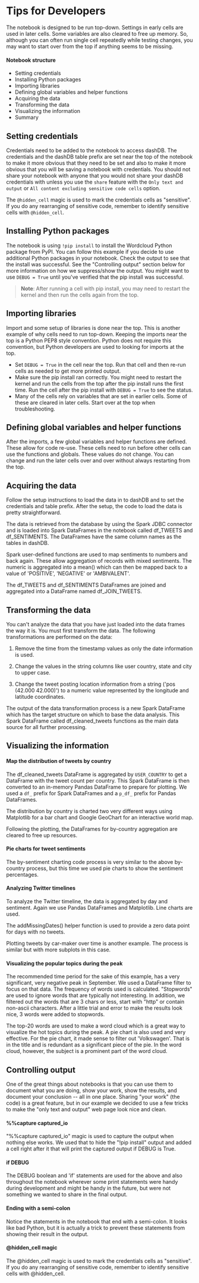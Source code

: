 Tips for Developers
===================

The notebook is designed to be run top-down. Settings in early cells are used
in later cells. Some variables are also cleared to free up memory. So, although
you can often run single cell repeatedly while testing changes, you may want
to start over from the top if anything seems to be missing.

#### Notebook structure
* Setting credentials
* Installing Python packages
* Importing libraries
* Defining global variables and helper functions
* Acquiring the data
* Transforming the data
* Visualizing the information
* Summary

Setting credentials
-------------------
Credentials need to be added to the notebook to access dashDB. The credentials
and the dashDB table prefix are set near the top of the notebook to make it
more obvious that they need to be set and also to make it more obvious that
you will be saving a notebook with credentials. You should not share your
notebook with anyone that you would not share your dashDB credentials with
unless you use the ``share`` feature with the ``Only text and output`` or
``All content excluding sensitive code cells`` option.

The ```@hidden_cell``` magic is used to mark the credentials cells as "sensitive".
If you do any rearranging of sensitive code, remember to identify sensitive
cells with ``@hidden_cell``.

Installing Python packages
--------------------------
The notebook is using ```!pip install``` to install the Wordcloud Python package
from PyPI. You can follow this example if you decide to use additional Python
packages in your notebook. Check the output to see that the install was
successful. See the "Controlling output" section below for more information on
how we suppress/show the output. You might want to use ``DEBUG = True`` until
you've verified that the pip install was successful.

> **Note**:  After running a cell with pip install, you may need to restart
the kernel and then run the cells again from the top.

Importing libraries
-------------------
Import and some setup of libraries is done near the top. This is another
example of why cells need to run top-down. Keeping the imports near the top
is a Python PEP8 style convention. Python does not require this convention,
but Python developers are used to looking for imports at the top.

* Set ``DEBUG = True`` in the cell near the top. Run that cell and then re-run
  cells as needed to get more printed output.
* Make sure the pip install ran correctly. You might need to restart the
  kernel and run the cells from the top after the pip install runs the first
  time. Run the cell after the pip install with ``DEBUG = True`` to see the status.
* Many of the cells rely on variables that are set in earlier cells. Some of these
  are cleared in later cells. Start over at the top when troubleshooting.

Defining global variables and helper functions
----------------------------------------------
After the imports, a few global variables and helper functions are defined.
These allow for code re-use. These cells need to run before other cells can
use the functions and globals. These values do not change. You can change
and run the later cells over and over without always restarting from the top.

Acquiring the data
------------------
Follow the setup instructions to load the data in to dashDB and to set the
credentials and table prefix. After the setup, the code to load the data is
pretty straightforward.

The data is retrieved from the database by using the Spark JDBC connector and
is loaded into Spark DataFrames in the notebook called df_TWEETS and
df_SENTIMENTS. The DataFrames have the same column names as the tables
in dashDB.

Spark user-defined functions are used to map sentiments to numbers and back
again. These allow aggregation of records with mixed sentiments. The numeric
is aggregated into a mean() which can then be mapped back to a value of
'POSITIVE', 'NEGATIVE' or 'AMBIVALENT'.

The df_TWEETS and df_SENTIMENTS DataFrames are joined and aggregated into
a DataFrame named df_JOIN_TWEETS.

Transforming the data
---------------------
You can't analyze the data that you have just loaded into the data frames
the way it is. You must first transform the data. The following
transformations are performed on the data:

1) Remove the time from the timestamp values as only the date information is
   used.

2) Change the values in the string columns like user country, state and city
   to upper case.

3) Change the tweet posting location information from a string
   ('pos (42.000 42.000)') to a numeric value represented by the longitude
    and latitude coordinates.

The output of the data transformation process is a new Spark DataFrame which
has the target structure on which to base the data analysis. This Spark
DataFrame called df_cleaned_tweets functions as the main data source for all
further processing.

Visualizing the information
---------------------------

#### Map the distribution of tweets by country
The df_cleaned_tweets DataFrame is aggregated by ``USER_COUNTRY`` to get a
DataFrame with the tweet count per country. This Spark DataFrame is then
converted to an in-memory Pandas DataFrame to prepare for plotting.
We used a ``df_`` prefix for Spark DataFrames and a ``p_df_`` prefix for
Pandas DataFrames.

The distribution by country is charted two very different ways using
Matplotlib for a bar chart and Google GeoChart for an interactive world map.

Following the plotting, the DataFrames for by-country aggregation are cleared
to free up resources.

#### Pie charts for tweet sentiments
The by-sentiment charting code process is very similar to the above by-country
process, but this time we used pie charts to show the sentiment percentages.

#### Analyzing Twitter timelines
To analyze the Twitter timeline, the data is aggregated by day and sentiment.
Again we use Pandas DataFrames and Matplotlib. Line charts are used.

The addMissingDates() helper function is used to provide a zero data point for
days with no tweets.

Plotting tweets by car-maker over time is another example. The process is
similar but with more subplots in this case.

#### Visualizing the popular topics during the peak
The recommended time period for the sake of this example, has a very
significant, very negative peak in September. We used a DataFrame filter
to focus on that data. The frequency of words used is calculated. "Stopwords"
are used to ignore words that are typically not interesting. In addition,
we filtered out the words that are 3 chars or less, start with "http" or
contain non-ascii characters. After a little trial and error to make the
results look nice, 3 words were added to stopwords.

The top-20 words are used to make a word cloud which is a great way to
visualize the hot topics during the peak. A pie chart is also used and
very effective. For the pie chart, it made sense to filter out 'Volkswagen'.
That is in the title and is redundant as a significant piece of the pie.
In the word cloud, however, the subject is a prominent part of the word cloud.

Controlling output
------------------
One of the great things about notebooks is that you can use them to document
what you are doing, show your work, show the results, and document your
conclusion -- all in one place. Sharing "your work" (the code) is a great
feature, but in our example we decided to use a few tricks to make the
"only text and output" web page look nice and clean.

#### %%capture captured_io

"%%capture captured_io" magic is used to capture the output when nothing else
works. We used that to hide the "!pip install" output and added a cell
right after it that will print the captured output if DEBUG is True.

#### if DEBUG

The DEBUG boolean and 'if' statements are used for the above and also
throughout the notebook wherever some print statements were handy during
development and might be handy in the future, but were not something we wanted
to share in the final output.

#### Ending with a semi-colon

Notice the statements in the notebook that end with a semi-colon. It looks like
bad Python, but it is actually a trick to prevent these statements from
showing their result in the output.

#### @hidden_cell magic

The @hidden_cell magic is used to mark the credentials cells as "sensitive".
If you do any rearranging of sensitive code, remember to identify sensitive
cells with @hidden_cell.
